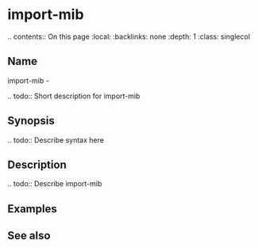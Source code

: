

# import-mib

.. contents:: On this page
    :local:
    :backlinks: none
    :depth: 1
    :class: singlecol

Name
----
import-mib - 

.. todo::
    Short description for import-mib

Synopsis
--------
.. todo::
   Describe syntax here

Description
-----------
.. todo::
    Describe import-mib

Examples
--------

See also
--------

